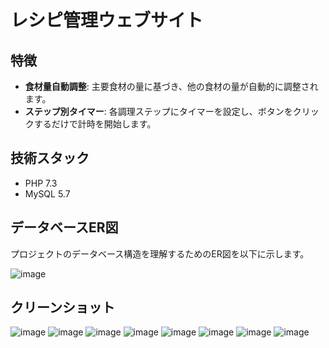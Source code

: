 # レシピ管理ウェブサイト

## 特徴
- **食材量自動調整**: 主要食材の量に基づき、他の食材の量が自動的に調整されます。
- **ステップ別タイマー**: 各調理ステップにタイマーを設定し、ボタンをクリックするだけで計時を開始します。

## 技術スタック
- PHP 7.3
- MySQL 5.7

## データベースER図

プロジェクトのデータベース構造を理解するためのER図を以下に示します。

![image](https://github.com/cyyier/recipe/assets/52512369/4afd8d4c-f879-45af-baf9-5a90a7b3e1f3)


## クリーンショット
![image](https://github.com/cyyier/recipe/assets/52512369/82d2d0de-8a08-42a9-8fd8-f0a11d5130dd)
![image](https://github.com/cyyier/recipe/assets/52512369/a3a221c4-e1ad-4956-9c72-bf8013ab405d)
![image](https://github.com/cyyier/recipe/assets/52512369/6b2e02b3-bfd1-4c51-bf2f-64e9aeab985b)
![image](https://github.com/cyyier/recipe/assets/52512369/d804c348-f6d9-46b5-b913-ed2d2db4b038)
![image](https://github.com/cyyier/recipe/assets/52512369/f4ed14e3-6c2e-42f5-999c-fe012b787ac4)
![image](https://github.com/cyyier/recipe/assets/52512369/4c4c9279-4a97-49d0-907a-941b7702ae5a)
![image](https://github.com/cyyier/recipe/assets/52512369/dcdeb521-b649-4940-a50e-1358c69922c3)
![image](https://github.com/cyyier/recipe/assets/52512369/fb1e2e2a-50d2-408b-b370-b30dfae7125f)



